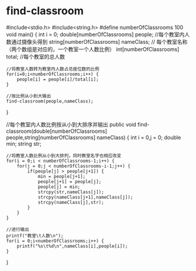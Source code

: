# find-classroom
#include<stdio.h>
#include<string.h>
#define numberOfClassrooms 100
void main() {
	int i = 0;
	double[numberOfClassrooms] people;			//每个教室内人数通过摄像头得到 
	string[numberOfClassrooms] nameClass;		// 每个教室名称（两个数组是对应的，一个教室一个人数比例） 
	int[numberOfClassrooms] total;				//每个教室的总人数 
	
	//将教室人数转为教室内人数占总座位数的比例 
	for(i=0;i<numberOfClassrooms;i++) {
		people[i] = people[i]/total[i];
	}
	
	//按比例从小到大输出 
	find-classroom(people,nameClass); 
}

//每个教室内人数比例按从小到大排序并输出 
public void find-classroom(double[numberOfClassrooms] people,string[numberOfClassrooms] nameClass) {
	int i = 0,j = 0;
	double min;
	string str;
	
	//将教室人数比例从小到大排列，同时教室名字也相应改变 
	for(i = 0;i < numberOfClassrooms-1;i++) {
		for(j = 0;j < numberOfClassrooms-i-1;j++) {
			if(people[j] > people[j+1]) {
				min = people[j+1];
				people[j+1] = people[j];
				people[j] = min;
				strcpy(str,nameClass[j]);
				strcpy(nameClass[j+1],nameClass[j]);
				strcpy(nameClass[j],str);
			}
		}
	}
	
	//进行输出 
	printf("教室\t人数\n");
	for(i = 0;i<numberOfClassrooms;i++) {
		printf("%s\t%d\n",nameClass[i],people[i]);
	}
}
